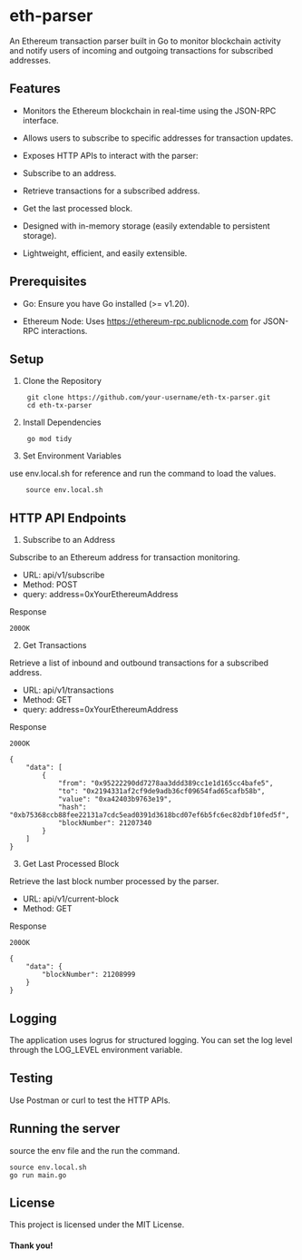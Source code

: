 # eth-parser
An Ethereum transaction parser built in Go to monitor blockchain activity and notify users of incoming and outgoing transactions for subscribed addresses.


## Features

* Monitors the Ethereum blockchain in real-time using the JSON-RPC interface.

* Allows users to subscribe to specific addresses for transaction updates.

* Exposes HTTP APIs to interact with the parser:

* Subscribe to an address.

* Retrieve transactions for a subscribed address.

* Get the last processed block.

* Designed with in-memory storage (easily extendable to persistent storage).

* Lightweight, efficient, and easily extensible.



## Prerequisites

* Go: Ensure you have Go installed (>= v1.20).

* Ethereum Node: Uses https://ethereum-rpc.publicnode.com for JSON-RPC interactions.


## Setup
1. Clone the Repository
    
        git clone https://github.com/your-username/eth-tx-parser.git
        cd eth-tx-parser
2. Install Dependencies

        go mod tidy

3. Set Environment Variables

use env.local.sh for reference and run the command to load the values.

        source env.local.sh

## HTTP API Endpoints

1. Subscribe to an Address

Subscribe to an Ethereum address for transaction monitoring.

* URL: api/v1/subscribe
* Method: POST
* query: address=0xYourEthereumAddress

Response 

    200OK

2. Get Transactions

Retrieve a list of inbound and outbound transactions for a subscribed address.

* URL: api/v1/transactions
* Method: GET
* query: address=0xYourEthereumAddress

Response 

    200OK

```
{   
    "data": [
        {
            "from": "0x95222290dd7278aa3ddd389cc1e1d165cc4bafe5",
            "to": "0x2194331af2cf9de9adb36cf09654fad65cafb58b",
            "value": "0xa42403b9763e19",
            "hash": "0xb75368ccb88fee22131a7cdc5ead0391d3618bcd07ef6b5fc6ec82dbf10fed5f",
            "blockNumber": 21207340
        }
    ]
}
```

3. Get Last Processed Block

Retrieve the last block number processed by the parser.

* URL: api/v1/current-block
* Method: GET

Response 

    200OK

```
{
    "data": {
        "blockNumber": 21208999
    }
}
```


## Logging

The application uses logrus for structured logging. You can set the log level through 
the LOG_LEVEL environment variable.


## Testing

Use Postman or curl to test the HTTP APIs.


## Running the server

source the env file and the run the command.

    source env.local.sh
    go run main.go


## License

This project is licensed under the MIT License.


#### Thank you!